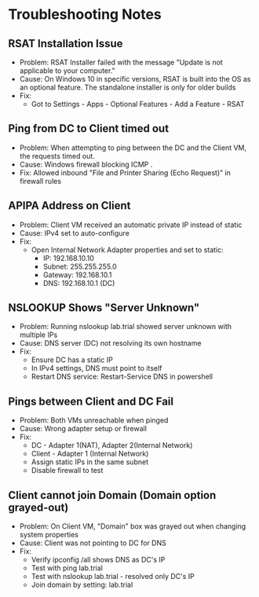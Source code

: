 # Troubleshooting Notes


## RSAT Installation Issue
- Problem: RSAT Installer failed with the message "Update is not applicable to your computer."
- Cause: On Windows 10 in specific versions, RSAT is built into the OS as an optional feature. The standalone installer is only for older builds
- Fix:
   - Got to Settings - Apps - Optional Features -  Add a Feature - RSAT

## Ping from DC to Client timed out
- Problem: When attempting to ping between the DC and the Client VM, the requests timed out.
- Cause: Windows firewall blocking ICMP .
- Fix: Allowed inbound "File and Printer Sharing (Echo Request)" in firewall rules

## APIPA Address on Client
- Problem: Client VM received an automatic private IP instead of static
- Cause: IPv4 set to auto-configure
- Fix:
     - Open Internal Network Adapter properties and set to static:
       - IP: 192.168.10.10
       - Subnet: 255.255.255.0
       - Gateway: 192.168.10.1
       - DNS: 192.168.10.1 (DC)

## NSLOOKUP Shows "Server Unknown"
- Problem: Running nslookup lab.trial showed server unknown with multiple IPs
- Cause: DNS server (DC) not resolving its own hostname
- Fix:
   - Ensure DC has a static IP
   - In IPv4 settings, DNS must point to itself
   - Restart DNS service: Restart-Service DNS in powershell

## Pings between Client and DC Fail
- Problem: Both VMs unreachable when pinged
- Cause: Wrong adapter setup or firewall
- Fix:
   - DC - Adapter 1(NAT), Adapter 2(Internal Network)
   - Client - Adapter 1 (Internal Network)
   - Assign static IPs in the same subnet
   - Disable firewall to test

## Client cannot join Domain (Domain option grayed-out)
- Problem: On Client VM, "Domain" box was grayed out when changing system properties
- Cause: Client was not pointing to DC for DNS
- Fix:
   - Verify ipconfig /all shows DNS as DC's IP
   - Test with ping lab.trial
   - Test with nslookup lab.trial - resolved only DC's IP
   - Join domain by setting: lab.trial
